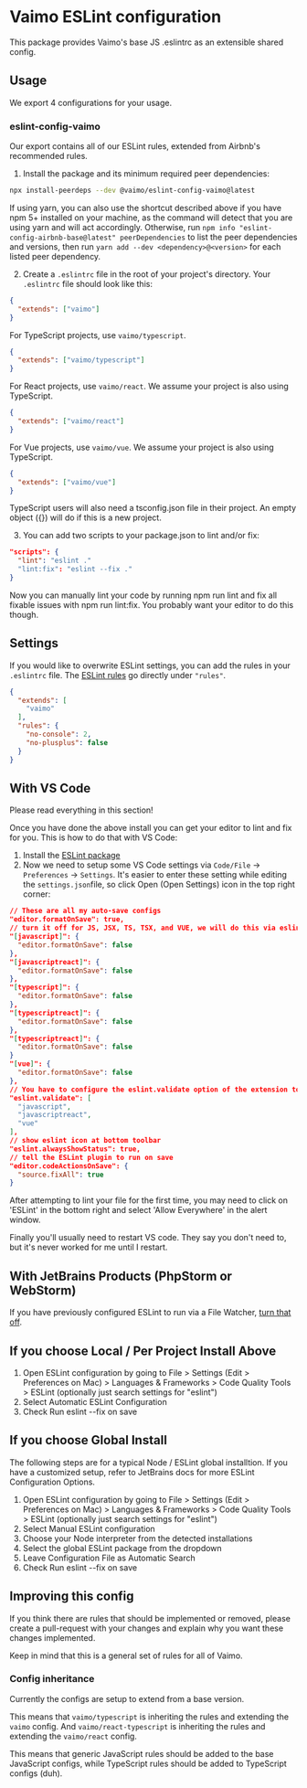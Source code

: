 # Vaimo ESLint configuration
This package provides Vaimo's base JS .eslintrc as an extensible shared config.

## Usage
We export 4 configurations for your usage.

### eslint-config-vaimo
Our export contains all of our ESLint rules, extended from Airbnb's recommended rules.

1. Install the package and its minimum required peer dependencies:

  ```bash
  npx install-peerdeps --dev @vaimo/eslint-config-vaimo@latest
  ```
  If using yarn, you can also use the shortcut described above if you have npm 5+ installed on your machine, as the command will detect that you are using yarn and will act accordingly. Otherwise, run `npm info "eslint-config-airbnb-base@latest" peerDependencies` to list the peer dependencies and versions, then run `yarn add --dev <dependency>@<version>` for each listed peer dependency.

2. Create a `.eslintrc` file in the root of your project's directory. Your `
.eslintrc` file should look like this:
```json
{
  "extends": ["vaimo"]
}
```
For TypeScript projects, use `vaimo/typescript`.
```json
{
  "extends": ["vaimo/typescript"]
}
```
For React projects, use `vaimo/react`. We assume your project is also using TypeScript.
```json
{
  "extends": ["vaimo/react"]
}
```
For Vue projects, use `vaimo/vue`. We assume your project is also using TypeScript.
```json
{
  "extends": ["vaimo/vue"]
}
```

TypeScript users will also need a tsconfig.json file in their project. An empty object ({}) will do if this is a new project.

3. You can add two scripts to your package.json to lint and/or fix:
```json
"scripts": {
  "lint": "eslint ."
  "lint:fix": "eslint --fix ."
}
```
Now you can manually lint your code by running npm run lint and fix all fixable issues with npm run lint:fix. You probably want your editor to do this though.

## Settings
If you would like to overwrite ESLint settings, you can add the rules in your `.eslintrc` file. The [ESLint rules](https://eslint.org/docs/rules/) go directly under `"rules"`.

```json
{
  "extends": [
    "vaimo"
  ],
  "rules": {
    "no-console": 2,
    "no-plusplus": false
  }
}
```

## With VS Code
Please read everything in this section!

Once you have done the above install you can get your editor to lint and fix for you. This is how to do that with VS Code:

1. Install the [ESLint package](https://marketplace.visualstudio.com/items?itemName=dbaeumer.vscode-eslint)
2. Now we need to setup some VS Code settings via `Code/File` → `Preferences` → `Settings`. It's easier to enter these setting while editing the `settings.json`file, so click Open (Open Settings) icon in the top right corner:

```json
// These are all my auto-save configs
"editor.formatOnSave": true,
// turn it off for JS, JSX, TS, TSX, and VUE, we will do this via eslint
"[javascript]": {
  "editor.formatOnSave": false
},
"[javascriptreact]": {
  "editor.formatOnSave": false
},
"[typescript]": {
  "editor.formatOnSave": false
},
"[typescriptreact]": {
  "editor.formatOnSave": false
},
"[typescriptreact]": {
  "editor.formatOnSave": false
}
"[vue]": {
  "editor.formatOnSave": false
},
// You have to configure the eslint.validate option of the extension to check .vue files, because the extension targets only *.js or *.jsx files by default.
"eslint.validate": [
  "javascript",
  "javascriptreact",
  "vue"
],
// show eslint icon at bottom toolbar
"eslint.alwaysShowStatus": true,
// tell the ESLint plugin to run on save
"editor.codeActionsOnSave": {
  "source.fixAll": true
}
```
After attempting to lint your file for the first time, you may need to click on 'ESLint' in the bottom right and select 'Allow Everywhere' in the alert window.

Finally you'll usually need to restart VS code. They say you don't need to, but it's never worked for me until I restart.

## With JetBrains Products (PhpStorm or WebStorm)
If you have previously configured ESLint to run via a File Watcher, [turn that off](https://www.jetbrains.com/help/idea/using-file-watchers.html#enableFileWatcher).

## If you choose Local / Per Project Install Above
1. Open ESLint configuration by going to File > Settings (Edit > Preferences on Mac) > Languages & Frameworks > Code Quality Tools > ESLint (optionally just search settings for "eslint")
2. Select Automatic ESLint Configuration
3. Check Run eslint --fix on save

## If you choose Global Install
The following steps are for a typical Node / ESLint global installtion. If you have a customized setup, refer to JetBrains docs for more ESLint Configuration Options.

1. Open ESLint configuration by going to File > Settings (Edit > Preferences on Mac) > Languages & Frameworks > Code Quality Tools > ESLint (optionally just search settings for "eslint")
2. Select Manual ESLint configuration
3. Choose your Node interpreter from the detected installations
4. Select the global ESLint package from the dropdown
5. Leave Configuration File as Automatic Search
6. Check Run eslint --fix on save


## Improving this config
If you think there are rules that should be implemented or removed, please create a pull-request with your changes and explain why you want these changes implemented.

Keep in mind that this is a general set of rules for all of Vaimo.

### Config inheritance
Currently the configs are setup to extend from a base version.

This means that `vaimo/typescript` is inheriting the rules and extending the `vaimo` config. And `vaimo/react-typescript` is inheriting the rules and extending the `vaimo/react` config.

This means that generic JavaScript rules should be added to the base JavaScript configs, while TypeScript rules should be added to TypeScript configs (duh).